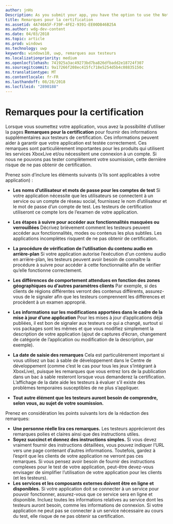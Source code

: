 ```yaml
---
author: jnHs
Description: As you submit your app, you have the option to use the Notes for certification page to provide additional info to the certification testers. This info can help ensure that your app is tested correctly.
title: Remarques pour la certification
ms.assetid: 4A740A5F-F39F-4FE2-9391-EE00DB46B25A
ms.author: wdg-dev-content
ms.date: 04/03/2018
ms.topic: article
ms.prod: windows
ms.technology: uwp
keywords: windows10, uwp, remarques aux testeurs
ms.localizationpriority: medium
ms.openlocfilehash: 741925a3ac49273bd7ba826dfbadd2e18724f307
ms.sourcegitcommit: 9a17266f208ec415fc718e5254d5b4c08835150c
ms.translationtype: MT
ms.contentlocale: fr-FR
ms.lasthandoff: 08/28/2018
ms.locfileid: "2890188"
---
```

# <a name="notes-for-certification"></a>Remarques pour la certification


Lorsque vous soumettez votre application, vous avez la possibilité d’utiliser la pages **Remarques pour la certification** pour fournir des informations supplémentaires aux testeurs de certification. Ces informations peuvent aider à garantir que votre application est testée correctement. Ces remarques sont particulièrement importantes pour les produits qui utilisent les services XboxLive et/ou nécessitent une connexion à un compte. Si nous ne pouvons pas tester complètement votre soumission, cette dernière risque de ne pas obtenir de certification.

Prenez soin d’inclure les éléments suivants (s’ils sont applicables à votre application) :

-   **Les noms d’utilisateur et mots de passe pour les comptes de test** Si votre application nécessite que les utilisateurs se connectent à un service ou un compte de réseau social, fournissez le nom d’utilisateur et le mot de passe d’un compte de test. Les testeurs de certification utiliseront ce compte lors de l’examen de votre application.

-   **Les étapes à suivre pour accéder aux fonctionnalités masquées ou verrouillées** Décrivez brièvement comment les testeurs peuvent accéder aux fonctionnalités, modes ou contenus les plus subtiles. Les applications incomplètes risquent de ne pas obtenir de certification.

-   **La procédure de vérification de l’utilisation du contenu audio en arrière-plan** Si votre application autorise l’exécution d'un contenu audio en arrière-plan, les testeurs peuvent avoir besoin de connaître la procédure à suivre pour accéder à cette fonctionnalité afin de vérifier qu’elle fonctionne correctement.

-  **Les différences de comportement attendues en fonction des zones géographiques ou d’autres paramètres clients** Par exemple, si des clients de régions différentes verront des contenus différents, assurez-vous de le signaler afin que les testeurs comprennent les différences et procèdent à un examen approprié.

-   **Les informations sur les modifications apportées dans le cadre de la mise à jour d’une application** Pour les mises à jour d’applications déjà publiées, il est bon de signaler aux testeurs ce qui a changé, surtout si vos packages sont les mêmes et que vous modifiez simplement la description de votre application (ajout de captures d’écran, changement de catégorie de l’application ou modification de la description, par exemple).

-   **La date de saisie des remarques** Cela est particulièrement important si vous utilisez un bac à sable de développement dans le Centre de développement (comme c’est le cas pour tous les jeux s’intégrant à XboxLive), puisque les remarques que vous entrez lors de la publication dans un bac à sable resteront lorsque vous demanderez la certification. L’affichage de la date aide les testeurs à évaluer s’il existe des problèmes temporaires susceptibles de ne plus s’appliquer.

-  **Tout autre élément que les testeurs auront besoin de comprendre, selon vous, au sujet de votre soumission.**

Prenez en considération les points suivants lors de la rédaction des remarques:

-   **Une personne réelle lira ces remarques.** Les testeurs apprécieront des remarques polies et claires ainsi que des instructions utiles.
-   **Soyez succinct et donnez des instructions simples.** Si vous devez vraiment fournir des instructions détaillées, vous pouvez indiquer l’URL vers une page contenant d’autres informations. Toutefois, gardez à l’esprit que les clients de votre application ne verront pas ces remarques. Si vous pensez avoir besoin de fournir des instructions complexes pour le test de votre application, peut-être devez-vous envisager de simplifier l’utilisation de votre application pour les clients (et les testeurs).
-   **Les services et les composants externes doivent être en ligne et disponibles.** Si votre application doit se connecter à un service pour pouvoir fonctionner, assurez-vous que ce service sera en ligne et disponible. Incluez toutes les informations relatives au service dont les testeurs auront besoin, comme les informations de connexion. Si votre application ne peut pas se connecter à un service nécessaire au cours du test, elle risque de ne pas obtenir sa certification.

 

 




